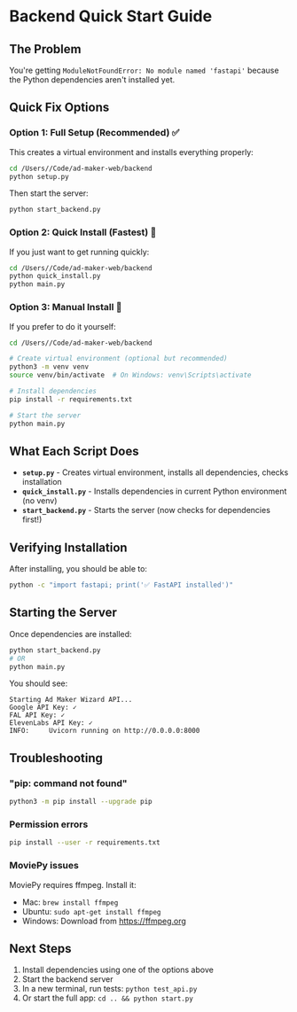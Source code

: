 # Backend Quick Start Guide

## The Problem
You're getting `ModuleNotFoundError: No module named 'fastapi'` because the Python dependencies aren't installed yet.

## Quick Fix Options

### Option 1: Full Setup (Recommended) ✅
This creates a virtual environment and installs everything properly:
```bash
cd /Users//Code/ad-maker-web/backend
python setup.py
```

Then start the server:
```bash
python start_backend.py
```

### Option 2: Quick Install (Fastest) 🚀
If you just want to get running quickly:
```bash
cd /Users//Code/ad-maker-web/backend
python quick_install.py
python main.py
```

### Option 3: Manual Install 🔧
If you prefer to do it yourself:
```bash
cd /Users//Code/ad-maker-web/backend

# Create virtual environment (optional but recommended)
python3 -m venv venv
source venv/bin/activate  # On Windows: venv\Scripts\activate

# Install dependencies
pip install -r requirements.txt

# Start the server
python main.py
```

## What Each Script Does

- **`setup.py`** - Creates virtual environment, installs all dependencies, checks installation
- **`quick_install.py`** - Installs dependencies in current Python environment (no venv)
- **`start_backend.py`** - Starts the server (now checks for dependencies first!)

## Verifying Installation

After installing, you should be able to:
```bash
python -c "import fastapi; print('✅ FastAPI installed')"
```

## Starting the Server

Once dependencies are installed:
```bash
python start_backend.py
# OR
python main.py
```

You should see:
```
Starting Ad Maker Wizard API...
Google API Key: ✓
FAL API Key: ✓
ElevenLabs API Key: ✓
INFO:     Uvicorn running on http://0.0.0.0:8000
```

## Troubleshooting

### "pip: command not found"
```bash
python3 -m pip install --upgrade pip
```

### Permission errors
```bash
pip install --user -r requirements.txt
```

### MoviePy issues
MoviePy requires ffmpeg. Install it:
- Mac: `brew install ffmpeg`
- Ubuntu: `sudo apt-get install ffmpeg`
- Windows: Download from https://ffmpeg.org

## Next Steps

1. Install dependencies using one of the options above
2. Start the backend server
3. In a new terminal, run tests: `python test_api.py`
4. Or start the full app: `cd .. && python start.py`

